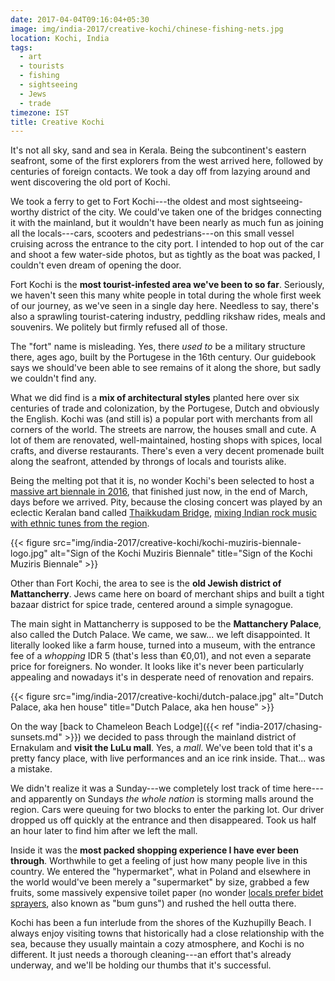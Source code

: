 ```yaml
---
date: 2017-04-04T09:16:04+05:30
image: img/india-2017/creative-kochi/chinese-fishing-nets.jpg
location: Kochi, India
tags:
  - art
  - tourists
  - fishing
  - sightseeing
  - Jews
  - trade
timezone: IST
title: Creative Kochi
---
```


It's not all sky, sand and sea in Kerala. Being the subcontinent's eastern seafront, some of the first explorers from the west arrived here, followed by centuries of foreign contacts. We took a day off from lazying around and went discovering the old port of Kochi.

<!--more-->

We took a ferry to get to Fort Kochi---the oldest and most sightseeing-worthy district of the city. We could've taken one of the bridges connecting it with the mainland, but it wouldn't have been nearly as much fun as joining all the locals---cars, scooters and pedestrians---on this small vessel cruising across the entrance to the city port. I intended to hop out of the car and shoot a few water-side photos, but as tightly as the boat was packed, I couldn't even dream of opening the door.

Fort Kochi is the __most tourist-infested area we've been to so far__. Seriously, we haven't seen this many white people in total during the whole first week of our journey, as we've seen in a single day here. Needless to say, there's also a sprawling tourist-catering industry, peddling rikshaw rides, meals and souvenirs. We politely but firmly refused all of those.

The "fort" name is misleading. Yes, there _used to_ be a military structure there, ages ago, built by the Portugese in the 16th century. Our guidebook says we should've been able to see remains of it along the shore, but sadly we couldn't find any.

What we did find is a __mix of architectural styles__ planted here over six centuries of trade and colonization, by the Portugese, Dutch and obviously the English. Kochi was (and still is) a popular port with merchants from all corners of the world. The streets are narrow, the houses small and cute. A lot of them are renovated, well-maintained, hosting shops with spices, local crafts, and diverse restaurants. There's even a very decent promenade built along the seafront, attended by throngs of locals and tourists alike.

Being the melting pot that it is, no wonder Kochi's been selected to host a [massive art biennale in 2016][kochi-muziris-biennale], that finished just now, in the end of March, days before we arrived. Pity, because the closing concert was played by an eclectic Keralan band called [Thaikkudam Bridge][thaikkudam-bridge], [mixing Indian rock music with ethnic tunes from the region][yt-thaikkudam-bridge-song].

{{< figure src="img/india-2017/creative-kochi/kochi-muziris-biennale-logo.jpg" alt="Sign of the Kochi Muziris Biennale" title="Sign of the Kochi Muziris Biennale" >}}

Other than Fort Kochi, the area to see is the __old Jewish district of Mattancherry__. Jews came here on board of merchant ships and built a tight bazaar district for spice trade, centered around a simple synagogue.

The main sight in Mattancherry is supposed to be the __Mattanchery Palace__, also called the Dutch Palace. We came, we saw... we left disappointed. It literally looked like a farm house, turned into a museum, with the entrance fee of a _whopping_ IDR 5 (that's less than €0,01), and not even a separate price for foreigners. No wonder. It looks like it's never been particularly appealing and nowadays it's in desperate need of renovation and repairs.

{{< figure src="img/india-2017/creative-kochi/dutch-palace.jpg" alt="Dutch Palace, aka hen house" title="Dutch Palace, aka hen house" >}}

On the way [back to Chameleon Beach Lodge]({{< ref "india-2017/chasing-sunsets.md" >}}) we decided to pass through the mainland district of Ernakulam and __visit the LuLu mall__. Yes, a _mall_. We've been told that it's a pretty fancy place, with live performances and an ice rink inside. That... was a mistake.

We didn't realize it was a Sunday---we completely lost track of time here---and apparently on Sundays _the whole nation_ is storming malls around the region. Cars were queuing for two blocks to enter the parking lot. Our driver dropped us off quickly at the entrance and then disappeared. Took us half an hour later to find him after we left the mall.

Inside it was the __most packed shopping experience I have ever been through__. Worthwhile to get a feeling of just how many people live in this country. We entered the "hypermarket", what in Poland and elsewhere in the world would've been merely a "supermarket" by size, grabbed a few fruits, some massively expensive toilet paper (no wonder [locals prefer bidet sprayers][india-toilet-use], also known as "bum guns") and rushed the hell outta there.

Kochi has been a fun interlude from the shores of the Kuzhupilly Beach. I always enjoy visiting towns that historically had a close relationship with the sea, because they usually maintain a cozy atmosphere, and Kochi is no different. It just needs a thorough cleaning---an effort that's already underway, and we'll be holding our thumbs that it's successful.

[india-toilet-use]: https://www.quora.com/I-have-heard-that-most-Indians-dont-use-toilet-paper-after-they-poop-they-just-wash-it-directly-with-their-hands-Why-do-they-do-that
[kochi-muziris-biennale]: http://www.kochimuzirisbiennale.org/
[thaikkudam-bridge]: http://thaikkudambridge.com
[yt-thaikkudam-bridge-song]: https://www.youtube.com/watch?v=XSZHjIWX6qY
